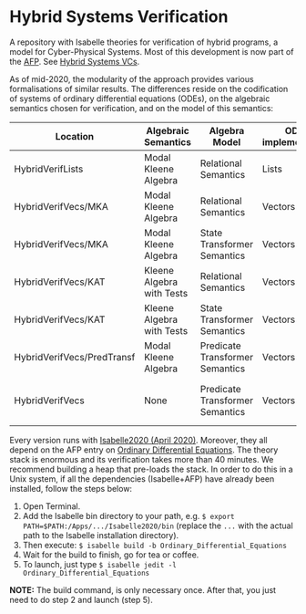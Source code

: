 # Hybrid Systems Verification
A repository with Isabelle theories for verification of hybrid programs, a model for Cyber-Physical Systems. Most of this development is now part of the [AFP](https://www.isa-afp.org/). See [Hybrid Systems VCs](https://www.isa-afp.org/entries/Hybrid_Systems_VCs.html).

As of mid-2020, the modularity of the approach provides various formalisations of similar results. The differences reside on the codification of systems of ordinary differential equations (ODEs), on the algebraic semantics chosen for verification, and on the model of this semantics:

Location                   | Algebraic Semantics       | Algebra Model                   | ODEs implementation | Notes
---------------------------|---------------------------|---------------------------------|---------------------|---------------------------
HybridVerifLists           | Modal Kleene Algebra      | Relational Semantics            | Lists               | Oldest (not recommended)
HybridVerifVecs/MKA        | Modal Kleene Algebra      | Relational Semantics            | Vectors             | Modular
HybridVerifVecs/MKA        | Modal Kleene Algebra      | State Transformer Semantics     | Vectors             | Modular
HybridVerifVecs/KAT        | Kleene Algebra with Tests | Relational Semantics            | Vectors             | Hoare logic and refinement
HybridVerifVecs/KAT        | Kleene Algebra with Tests | State Transformer Semantics     | Vectors             | Hoare logic and refinement
HybridVerifVecs/PredTransf | Modal Kleene Algebra      | Predicate Transformer Semantics | Vectors             | Not optimised
HybridVerifVecs            | None                      | Predicate Transformer Semantics | Vectors             | Lightest. Examples include linear systems.

Every version runs with [Isabelle2020 (April 2020)](https://isabelle.in.tum.de/). Moreover, they all depend on the AFP entry on [Ordinary Differential Equations](https://www.isa-afp.org/entries/Ordinary_Differential_Equations.html). The theory stack is enormous and its verification takes more than 40 minutes. We recommend building a heap that pre-loads the stack. In order to do this in a Unix system, if all the dependencies (Isabelle+AFP) have already been installed, follow the steps below:
1. Open Terminal.
2. Add the Isabelle bin directory to your path, e.g. `$ export PATH=$PATH:/Apps/.../Isabelle2020/bin` (replace the `...` with the actual path to the Isabelle installation directory).
3. Then execute: `$ isabelle build -b Ordinary_Differential_Equations`
4. Wait for the build to finish, go for tea or coffee. 
5. To launch, just type `$ isabelle jedit -l Ordinary_Differential_Equations`

**NOTE:** The build command, is only necessary once. After that, you just need to do step 2 and launch (step 5).
